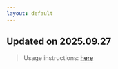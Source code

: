 ```yaml
---
layout: default
---
```


## Updated on 2025.09.27
> Usage instructions: [here](./docs/README.md#usage)


